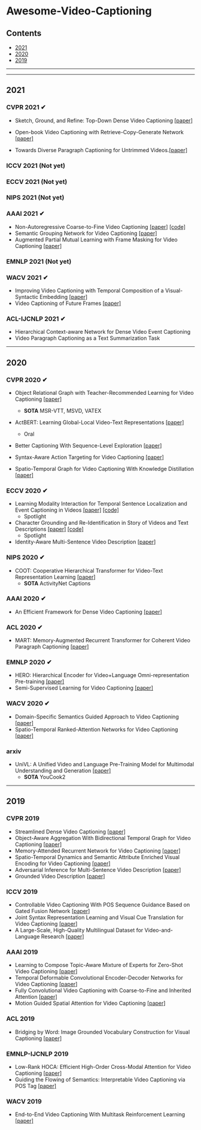 # Awesome-Video-Captioning

## Contents
- [2021](https://github.com/yskim0/Awesome-Video-Captioning#2021)
- [2020](https://github.com/yskim0/Awesome-Video-Captioning#2020)
- [2019](https://github.com/yskim0/Awesome-Video-Captioning#2019)

---
---

## 2021

### CVPR 2021 ✔
- Sketch, Ground, and Refine: Top-Down Dense Video Captioning [[paper]](https://openaccess.thecvf.com/content/CVPR2021/papers/Deng_Sketch_Ground_and_Refine_Top-Down_Dense_Video_Captioning_CVPR_2021_paper.pdf)

- Open-book Video Captioning with Retrieve-Copy-Generate Network [[paper]](https://openaccess.thecvf.com/content/CVPR2021/papers/Zhang_Open-Book_Video_Captioning_With_Retrieve-Copy-Generate_Network_CVPR_2021_paper.pdf)

- Towards Diverse Paragraph Captioning for Untrimmed Videos.[[paper]](https://arxiv.org/pdf/2105.14477.pdf)

### ICCV 2021 (Not yet)

### ECCV 2021 (Not yet)

### NIPS 2021 (Not yet)

### AAAI 2021 ✔
- Non-Autoregressive Coarse-to-Fine Video Captioning [[paper]](https://arxiv.org/abs/1911.12018) [[code]](https://github.com/yangbang18/Non-Autoregressive-Video-Captioning)
- Semantic Grouping Network for Video Captioning [[paper]](https://arxiv.org/abs/2102.00831)
- Augmented Partial Mutual Learning with Frame Masking for Video Captioning [[paper]](https://www.aaai.org/AAAI21Papers/AAAI-9714.LinK.pdf)


### EMNLP 2021 (Not yet)

### WACV 2021 ✔
- Improving Video Captioning with Temporal Composition
of a Visual-Syntactic Embedding [[paper]](https://openaccess.thecvf.com/content/WACV2021/papers/Perez-Martin_Improving_Video_Captioning_With_Temporal_Composition_of_a_Visual-Syntactic_Embedding_WACV_2021_paper.pdf)
- Video Captioning of Future Frames [[paper]](https://openaccess.thecvf.com/content/WACV2021/papers/Hosseinzadeh_Video_Captioning_of_Future_Frames_WACV_2021_paper.pdf)

### ACL-IJCNLP 2021 ✔
- Hierarchical Context-aware Network for Dense Video Event Captioning 
- Video Paragraph Captioning as a Text Summarization Task

---
## 2020

### CVPR 2020 ✔
- Object Relational Graph with Teacher-Recommended Learning for Video Captioning [[paper]](https://arxiv.org/abs/2002.11566)
    - **SOTA** MSR-VTT, MSVD, VATEX

- ActBERT: Learning Global-Local Video-Text Representations [[paper]](https://arxiv.org/abs/2011.07231)
    - Oral
- Better Captioning With Sequence-Level Exploration [[paper]](https://arxiv.org/abs/2003.03749)

- Syntax-Aware Action Targeting for Video Captioning [[paper]](https://openaccess.thecvf.com/content_CVPR_2020/papers/Zheng_Syntax-Aware_Action_Targeting_for_Video_Captioning_CVPR_2020_paper.pdf)

- Spatio-Temporal Graph for Video Captioning With Knowledge Distillation [[paper]](https://arxiv.org/abs/2003.13942)


### ECCV 2020 ✔
- Learning Modality Interaction for Temporal Sentence Localization and Event Captioning in Videos [[paper]](https://arxiv.org/pdf/2007.14164.pdf) [[code]](https://github.com/xuewyang/Fashion_Captioning)
    - Spotlight 
- Character Grounding and Re-Identification in Story of Videos and Text Descriptions [[paper]](http://www.ecva.net/papers/eccv_2020/papers_ECCV/papers/123500528.pdf) [[code]](https://github.com/yj-yu/CiSIN/)
    - Spotlight
- Identity-Aware Multi-Sentence Video Description [[paper]](http://www.ecva.net/papers/eccv_2020/papers_ECCV/papers/123660358.pdf)

### NIPS 2020 ✔
- COOT: Cooperative Hierarchical Transformer for Video-Text Representation Learning [[paper]](https://arxiv.org/abs/2011.00597)
    - **SOTA** ActivityNet Captions

### AAAI 2020 ✔
- An Efficient Framework for Dense Video Captioning [[paper]](https://ojs.aaai.org/index.php/AAAI/article/view/6881)

### ACL 2020 ✔
- MART: Memory-Augmented Recurrent Transformer for Coherent Video Paragraph Captioning [[paper]](https://arxiv.org/pdf/2005.05402v1.pdf)

### EMNLP 2020 ✔
- HERO: Hierarchical Encoder for Video+Language Omni-representation Pre-training [[paper]](https://arxiv.org/abs/2005.00200)
- Semi-Supervised Learning for Video Captioning [[paper]](https://aclanthology.org/2020.findings-emnlp.98/)

### WACV 2020 ✔
- Domain-Specific Semantics Guided Approach to Video Captioning [[paper]](https://ieeexplore.ieee.org/document/9093344)
- Spatio-Temporal Ranked-Attention Networks for Video Captioning [[paper]](https://openaccess.thecvf.com/content_WACV_2020/papers/Cherian_Spatio-Temporal_Ranked-Attention_Networks_for_Video_Captioning_WACV_2020_paper.pdf)

### arxiv
- UniVL: A Unified Video and Language Pre-Training Model for Multimodal Understanding and Generation [[paper]](https://arxiv.org/abs/2002.06353)
    - **SOTA** YouCook2

---

## 2019

### CVPR 2019
- Streamlined Dense Video Captioning [[paper]](https://openaccess.thecvf.com/content_CVPR_2019/papers/Mun_Streamlined_Dense_Video_Captioning_CVPR_2019_paper.pdf)
- Object-Aware Aggregation With Bidirectional Temporal Graph for Video Captioning [[paper]](https://openaccess.thecvf.com/content_CVPR_2019/papers/Zhang_Object-Aware_Aggregation_With_Bidirectional_Temporal_Graph_for_Video_Captioning_CVPR_2019_paper.pdf)
- Memory-Attended Recurrent Network for Video Captioning [[paper]](https://openaccess.thecvf.com/content_CVPR_2019/papers/Pei_Memory-Attended_Recurrent_Network_for_Video_Captioning_CVPR_2019_paper.pdf)
- Spatio-Temporal Dynamics and Semantic Attribute Enriched Visual Encoding for Video Captioning [[paper]](https://openaccess.thecvf.com/content_CVPR_2019/papers/Aafaq_Spatio-Temporal_Dynamics_and_Semantic_Attribute_Enriched_Visual_Encoding_for_Video_CVPR_2019_paper.pdf)
- Adversarial Inference for Multi-Sentence Video Description [[paper]](https://openaccess.thecvf.com/content_CVPR_2019/papers/Park_Adversarial_Inference_for_Multi-Sentence_Video_Description_CVPR_2019_paper.pdf)
- Grounded Video Description [[paper]](https://openaccess.thecvf.com/content_CVPR_2019/papers/Zhou_Grounded_Video_Description_CVPR_2019_paper.pdf)

### ICCV 2019
- Controllable Video Captioning With POS Sequence Guidance Based on Gated Fusion Network [[paper]](https://openaccess.thecvf.com/content_ICCV_2019/papers/Wang_Controllable_Video_Captioning_With_POS_Sequence_Guidance_Based_on_Gated_ICCV_2019_paper.pdf)
- Joint Syntax Representation Learning and Visual Cue Translation for Video Captioning [[paper]](https://openaccess.thecvf.com/content_ICCV_2019/papers/Hou_Joint_Syntax_Representation_Learning_and_Visual_Cue_Translation_for_Video_ICCV_2019_paper.pdf)
- A Large-Scale, High-Quality Multilingual Dataset for Video-and-Language Research [[paper]](https://openaccess.thecvf.com/content_ICCV_2019/papers/Wang_VaTeX_A_Large-Scale_High-Quality_Multilingual_Dataset_for_Video-and-Language_Research_ICCV_2019_paper.pdf)


### AAAI 2019
- Learning to Compose Topic-Aware Mixture of Experts for Zero-Shot Video Captioning [[paper]](https://arxiv.org/abs/1811.02765)
- Temporal Deformable Convolutional Encoder-Decoder Networks for Video Captioning [[paper]](https://arxiv.org/abs/1905.01077)
- Fully Convolutional Video Captioning with Coarse-to-Fine and Inherited Attention [[paper]](https://ojs.aaai.org//index.php/AAAI/article/view/4839)
- Motion Guided Spatial Attention for Video Captioning [[paper]](https://ojs.aaai.org//index.php/AAAI/article/view/4829)

### ACL 2019
- Bridging by Word: Image Grounded Vocabulary Construction for Visual Captioning [[paper]](https://aclanthology.org/P19-1652/)

### EMNLP-IJCNLP 2019
- Low-Rank HOCA: Efficient High-Order Cross-Modal Attention for Video Captioning [[paper]](https://aclanthology.org/D19-1207/)
- Guiding the Flowing of Semantics: Interpretable Video Captioning via POS Tag [[paper]](https://aclanthology.org/D19-1213/)

### WACV 2019
- End-to-End Video Captioning With Multitask Reinforcement Learning [[paper]](https://arxiv.org/abs/1803.07950)
